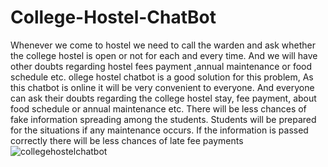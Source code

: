 # College-Hostel-ChatBot
Whenever we come to hostel we need to call the warden and ask whether the college hostel is open or not for each and every time. And we will have other doubts regarding hostel fees payment ,annual maintenance or food schedule etc. ollege hostel chatbot is a good solution for this problem, As this chatbot is online it will be very convenient to everyone. And everyone can ask their doubts regarding the college hostel stay, fee payment, about food schedule or annual maintenance etc. There will be less chances of fake information spreading among the students. Students will be prepared for the situations if any maintenance occurs. If the information is passed correctly there will be less chances of late fee payments
![collegehostelchatbot](https://user-images.githubusercontent.com/91481693/147401024-9b36749a-fa21-4b77-bc6b-9310074186b4.png)
